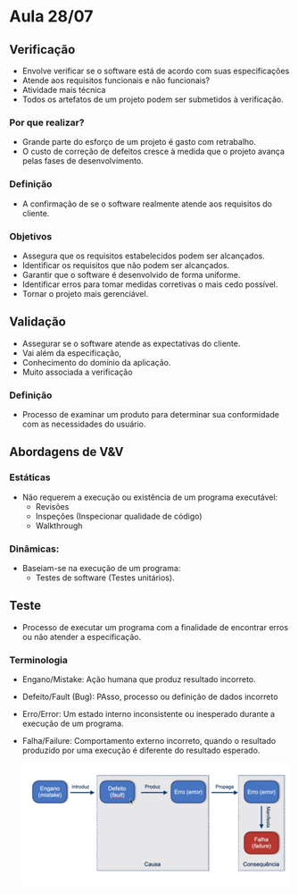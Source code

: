 # Aula 28/07
 
## Verificação
 
- Envolve verificar se o software está de acordo com suas especificações
- Atende aos requisitos funcionais e não funcionais?
- Atividade mais técnica
- Todos os artefatos de um projeto podem ser submetidos à verificação.
 
### Por que realizar?
 
- Grande parte do esforço de um projeto é gasto com retrabalho.
- O custo de correção de defeitos cresce à medida que o projeto avança pelas fases de desenvolvimento.
 
### Definição
 
- A confirmação de se o software realmente atende aos requisitos do cliente.
 
### Objetivos
 
- Assegura que os requisitos estabelecidos podem ser alcançados.
- Identificar os requisitos que não podem ser alcançados.
- Garantir que o software é desenvolvido de forma uniforme.
- Identificar erros para tomar medidas corretivas o mais cedo possível.
- Tornar o projeto mais gerenciável.
 
## Validação
 
- Assegurar se o software atende as expectativas do cliente.
- Vai além da especificação,
- Conhecimento do domínio da aplicação.
- Muito associada a verificação
 
### Definição
 
- Processo de examinar um produto para determinar sua conformidade com as necessidades do usuário.
 
## Abordagens de V&V
 
### Estáticas
 
- Não requerem a execução ou existência de um programa executável:
    - Revisões
    - Inspeções (Inspecionar qualidade de código)
    - Walkthrough
 
### Dinâmicas:
 
- Baseiam-se na execução de um programa:
    - Testes de software (Testes unitários).
    
## Teste
 
- Processo de executar um programa com a finalidade de encontrar erros ou não atender a especificação.
 
### Terminologia
 
- Engano/Mistake: Ação humana que produz resultado incorreto.
- Defeito/Fault (Bug): PAsso, processo ou definição de dados incorreto
- Erro/Error: Um estado interno inconsistente ou inesperado durante a execução de um programa.
- Falha/Failure: Comportamento externo incorreto, quando o resultado produzido por uma execução é diferente do resultado esperado.
 
 
  ![Image1](./assets/img1.png)
 
 
 
